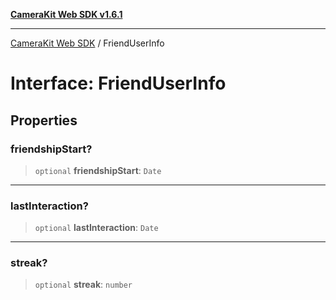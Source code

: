 [**CameraKit Web SDK v1.6.1**](../README.md)

***

[CameraKit Web SDK](../globals.md) / FriendUserInfo

# Interface: FriendUserInfo

## Properties

### friendshipStart?

> `optional` **friendshipStart**: `Date`

***

### lastInteraction?

> `optional` **lastInteraction**: `Date`

***

### streak?

> `optional` **streak**: `number`
